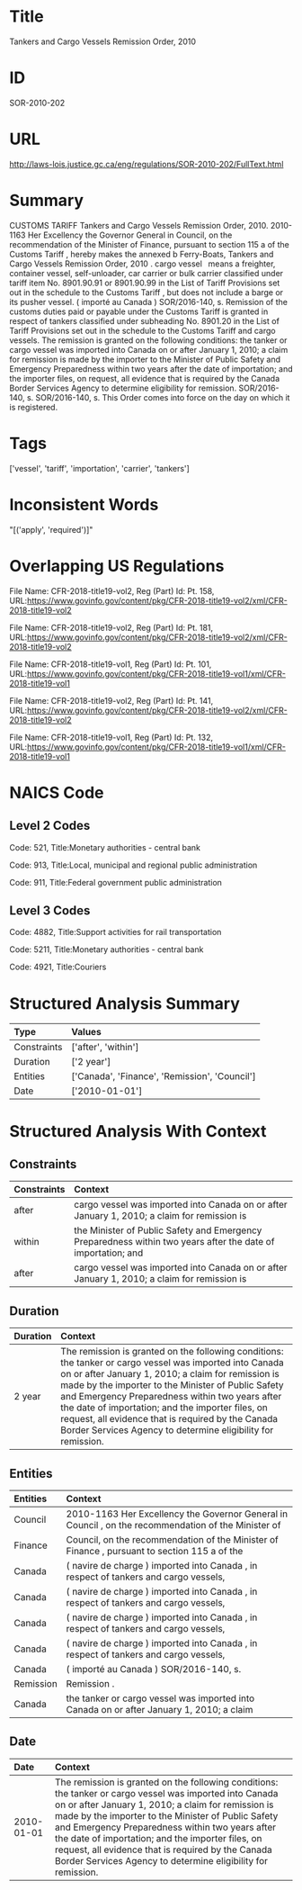 # Title
Tankers and Cargo Vessels Remission Order, 2010


# ID
SOR-2010-202

# URL
http://laws-lois.justice.gc.ca/eng/regulations/SOR-2010-202/FullText.html


# Summary
CUSTOMS TARIFF Tankers and Cargo Vessels Remission Order, 2010.
2010-1163 Her Excellency the Governor General in Council, on the recommendation of the Minister of Finance, pursuant to section 115 a  of the  Customs Tariff , hereby makes the annexed  b Ferry-Boats, Tankers and Cargo Vessels Remission Order, 2010 .
cargo vessel  means a freighter, container vessel, self-unloader, car carrier or bulk carrier classified under tariff item No. 8901.90.91 or 8901.90.99 in the List of Tariff Provisions set out in the schedule to the  Customs Tariff , but does not include a barge or its pusher vessel.
( importé au Canada ) SOR/2016-140, s.
Remission of the customs duties paid or payable under the  Customs Tariff  is granted in respect of tankers classified under subheading No. 8901.20 in the List of Tariff Provisions set out in the schedule to the  Customs Tariff  and cargo vessels.
The remission is granted on the following conditions: the tanker or cargo vessel was imported into Canada on or after January 1, 2010; a claim for remission is made by the importer to the Minister of Public Safety and Emergency Preparedness within two years after the date of importation; and the importer files, on request, all evidence that is required by the Canada Border Services Agency to determine eligibility for remission.
SOR/2016-140, s.
SOR/2016-140, s.
This Order comes into force on the day on which it is registered.


# Tags
['vessel', 'tariff', 'importation', 'carrier', 'tankers']


# Inconsistent Words
"[('apply', 'required')]"


# Overlapping US Regulations
File Name: CFR-2018-title19-vol2, Reg (Part) Id: Pt. 158, URL:https://www.govinfo.gov/content/pkg/CFR-2018-title19-vol2/xml/CFR-2018-title19-vol2

File Name: CFR-2018-title19-vol2, Reg (Part) Id: Pt. 181, URL:https://www.govinfo.gov/content/pkg/CFR-2018-title19-vol2/xml/CFR-2018-title19-vol2

File Name: CFR-2018-title19-vol1, Reg (Part) Id: Pt. 101, URL:https://www.govinfo.gov/content/pkg/CFR-2018-title19-vol1/xml/CFR-2018-title19-vol1

File Name: CFR-2018-title19-vol2, Reg (Part) Id: Pt. 141, URL:https://www.govinfo.gov/content/pkg/CFR-2018-title19-vol2/xml/CFR-2018-title19-vol2

File Name: CFR-2018-title19-vol1, Reg (Part) Id: Pt. 132, URL:https://www.govinfo.gov/content/pkg/CFR-2018-title19-vol1/xml/CFR-2018-title19-vol1




# NAICS Code
## Level 2 Codes
Code: 521, Title:Monetary authorities - central bank

Code: 913, Title:Local, municipal and regional public administration

Code: 911, Title:Federal government public administration




## Level 3 Codes
Code: 4882, Title:Support activities for rail transportation

Code: 5211, Title:Monetary authorities - central bank

Code: 4921, Title:Couriers







# Structured Analysis Summary
| Type        | Values                                        |
|:------------|:----------------------------------------------|
| Constraints | ['after', 'within']                           |
| Duration    | ['2 year']                                    |
| Entities    | ['Canada', 'Finance', 'Remission', 'Council'] |
| Date        | ['2010-01-01']                                |


# Structured Analysis With Context
 


## Constraints
| Constraints   | Context                                                                                                      |
|:--------------|:-------------------------------------------------------------------------------------------------------------|
| after         | cargo vessel was imported into Canada on or after January 1, 2010; a claim for remission is                  |
| within        | the Minister of Public Safety and Emergency Preparedness within two years after the date of importation; and |
| after         | cargo vessel was imported into Canada on or after January 1, 2010; a claim for remission is                  |


## Duration
| Duration   | Context                                                                                                                                                                                                                                                                                                                                                                                                                                         |
|:-----------|:------------------------------------------------------------------------------------------------------------------------------------------------------------------------------------------------------------------------------------------------------------------------------------------------------------------------------------------------------------------------------------------------------------------------------------------------|
| 2 year     | The remission is granted on the following conditions: the tanker or cargo vessel was imported into Canada on or after January 1, 2010; a claim for remission is made by the importer to the Minister of Public Safety and Emergency Preparedness within two years after the date of importation; and the importer files, on request, all evidence that is required by the Canada Border Services Agency to determine eligibility for remission. |


## Entities
| Entities   | Context                                                                                              |
|:-----------|:-----------------------------------------------------------------------------------------------------|
| Council    | 2010-1163 Her Excellency the Governor General in  Council , on the recommendation of the Minister of |
| Finance    | Council, on the recommendation of the Minister of Finance , pursuant to section 115 a of the         |
| Canada     | ( navire de charge ) imported into  Canada , in respect of tankers and cargo vessels,                |
| Canada     | ( navire de charge ) imported into  Canada , in respect of tankers and cargo vessels,                |
| Canada     | ( navire de charge ) imported into  Canada , in respect of tankers and cargo vessels,                |
| Canada     | ( navire de charge ) imported into  Canada , in respect of tankers and cargo vessels,                |
| Canada     | ( importé au  Canada  ) SOR/2016-140, s.                                                             |
| Remission  | Remission .                                                                                          |
| Canada     | the tanker or cargo vessel was imported into Canada on or after January 1, 2010; a claim             |


## Date
| Date       | Context                                                                                                                                                                                                                                                                                                                                                                                                                                         |
|:-----------|:------------------------------------------------------------------------------------------------------------------------------------------------------------------------------------------------------------------------------------------------------------------------------------------------------------------------------------------------------------------------------------------------------------------------------------------------|
| 2010-01-01 | The remission is granted on the following conditions: the tanker or cargo vessel was imported into Canada on or after January 1, 2010; a claim for remission is made by the importer to the Minister of Public Safety and Emergency Preparedness within two years after the date of importation; and the importer files, on request, all evidence that is required by the Canada Border Services Agency to determine eligibility for remission. |


